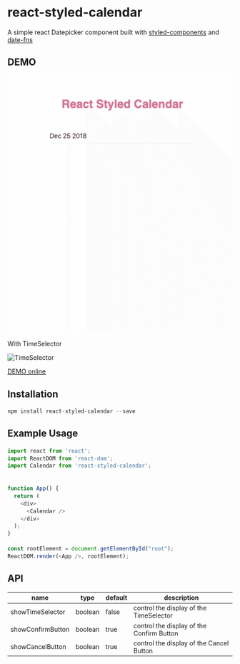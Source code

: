 # react-styled-calendar
A simple react Datepicker component built with [styled-components](https://www.styled-components.com/) and [date-fns](https://date-fns.org/)
## DEMO
![demo](./demo/demo.gif)

With TimeSelector

![TimeSelector](./demo/showTimeSelector.gif)

[DEMO online](https://codesandbox.io/s/pp6rv97oz0)
## Installation

```javascript
npm install react-styled-calendar --save
```


## Example Usage

```javascript
import react from 'react';
import ReactDOM from 'react-dom';
import Calendar from 'react-styled-calendar';


function App() {
  return (
    <div>
      <Calendar />
    </div>
  );
}

const rootElement = document.getElementById("root");
ReactDOM.render(<App />, rootElement);
```

## API

name | type | default | description 
---- | ---- | ------- | -----------
showTimeSelector | boolean | false | control the display of the TimeSelector 
showConfirmButton | boolean | true | control the display of the Confirm Button
showCancelButton | boolean | true | control the display of the Cancel Button
